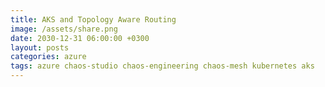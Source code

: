 ```yaml
---
title: AKS and Topology Aware Routing
image: /assets/share.png
date: 2030-12-31 06:00:00 +0300
layout: posts
categories: azure
tags: azure chaos-studio chaos-engineering chaos-mesh kubernetes aks
---
```


<!--
https://kubernetes.io/docs/concepts/services-networking/topology-aware-routing/
-->
